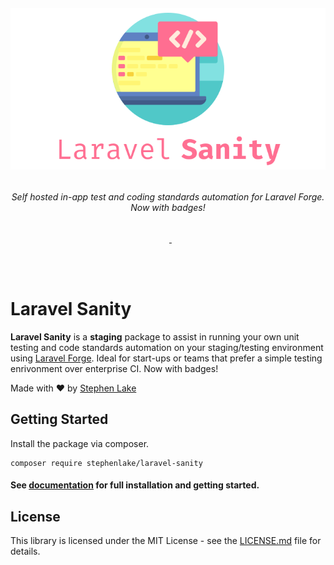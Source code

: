 <h6 align="center">
    <img src="/docs/assets/laravel-sanity.png"/>
</h6>

<h6 align="center">
    Self hosted in-app test and coding standards automation for Laravel Forge. Now with badges!
</h6>

<p align="center">
<a href="https://travis-ci.org/stephenlake/laravel-sanity"><img src="https://img.shields.io/travis/stephenlake/laravel-sanity/master.svg?style=flat-square" alt=""></a>
<a href="https://github.styleci.io/repos/169350599"><img src="https://github.styleci.io/repos/169350599/shield?branch=master&style=flat-square" alt=""></a>
<a href="https://scrutinizer-ci.com/g/stephenlake/laravel-sanity"><img src="https://img.shields.io/scrutinizer/g/stephenlake/laravel-sanity.svg?style=flat-square" alt=""></a>
<a href="https://packagist.org/packages/stephenlake/laravel-sanity">
<img src="https://img.shields.io/packagist/dt/stephenlake/laravel-sanity.svg?style=flat-square" alt="">
</a>
<a href="https://github.com/stephenlake/laravel-sanity"><img src="https://img.shields.io/github/release/stephenlake/laravel-sanity.svg?style=flat-square" alt=""></a>
<a href="https://github.com/stephenlake/laravel-sanity/LICENSE.md"><img src="https://img.shields.io/badge/license-MIT-blue.svg?style=flat-square" alt=""></a>
</p>

<br><br>

# Laravel Sanity

**Laravel Sanity** is a **staging** package to assist in running your own unit testing and code standards automation on your staging/testing environment using [Laravel Forge](https://forge.laravel.com). Ideal for start-ups or teams that prefer a simple testing enrivonment over enterprise CI. Now with badges!

Made with ❤️ by [Stephen Lake](http://github.com/stephenlake)

## Getting Started

Install the package via composer.

    composer require stephenlake/laravel-sanity

#### See [documentation](https://stephenlake.github.io/laravel-sanity/) for full installation and getting started.

## License

This library is licensed under the MIT License - see the [LICENSE.md](LICENSE.md) file for details.

